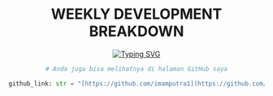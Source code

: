 <div align="center">

<h1 align="center">WEEKLY DEVELOPMENT BREAKDOWN</h1>

<a href="#">
  <img src="https://readme-typing-svg.herokuapp.com?font=Fira+Code&size=25&pause=1000&color=3393FF&center=true&width=435&lines=Software+Engineer;Full-Stack+Developer;Life-Long+Learner" alt="Typing SVG" />
</a>

```python
# Anda juga bisa melihatnya di halaman GitHub saya

github_link: str = "[https://github.com/imamputra1](https://github.com/imamputra1)"
